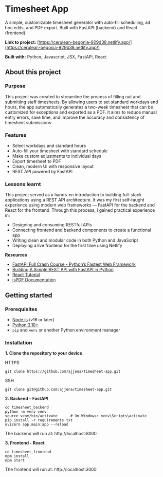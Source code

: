 # Timesheet App

A simple, customizable timesheet generator with auto-fill scheduling, ad hoc edits, and PDF export. Built with FastAPI (backend) and React (frontend).

**Link to project:** [https://cerulean-begonia-929d38.netlify.app/](https://cerulean-begonia-929d38.netlify.app/)

**Built with:** Python, Javascript, JSX, FastAPI, React

## About this project

### Purpose

This project was created to streamline the process of filling out and submitting staff timesheets. By allowing users to set standard workdays and hours, the app automatically generates a two-week timesheet that can be customized for exceptions and exported as a PDF. It aims to reduce manual entry errors, save time, and improve the accuracy and consistency of timesheet submissions

### Features

- Select workdays and standard hours
- Auto-fill your timesheet with standard schedule
- Make custom adjustments to individual days
- Export timesheet to PDF
- Clean, modern UI with responsive layout
- REST API powered by FastAPI

### Lessons learnt

This project served as a hands-on introduction to building full-stack applications using a REST API architecture. It was my first self-taught experience using modern web frameworks — FastAPI for the backend and React for the frontend. Through this process, I gained practical experience in:

- Designing and consuming RESTful APIs
- Connecting frontend and backend components to create a functional app
- Writing clean and modular code in both Python and JavaScript
- Deploying a live frontend for the first time using Netlify

**Resources**
- [FastAPI Full Crash Course - Python’s Fastest Web Framework](https://www.youtube.com/watch?v=rvFsGRvj9jo)
- [Building A Simple REST API with FastAPI in Python](https://www.youtube.com/watch?v=VSQZl43jFzk)
- [React Tutorial](https://www.w3schools.com/react/default.asp)
- [jsPDF Documentation](https://www.npmjs.com/package/jspdf)

## Getting started

### Prerequisites

- [Node.js](https://nodejs.org/) (v16 or later)
- [Python 3.10+](https://www.python.org/)
- `pip` and `venv` or another Python environment manager

### Installation

**1. Clone the repository to your device**

HTTPS
```
git clone https://github.com/ajjena/timesheet-app.git
```
SSH
```
git clone git@github.com:ajjena/timesheet-app.git
```

**2. Backend – FastAPI**

```
cd timesheet_backend
python -m venv venv
source venv/bin/activate      # On Windows: venv\Scripts\activate
pip install -r requirements.txt
uvicorn app.main:app --reload
```
The backend will run at: http://localhost:8000

**3. Frontend - React**

```
cd timesheet_frontend
npm install
npm start
```
The frontend will run at: http://localhost:3000